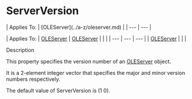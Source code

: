 




<h1 class="heading"><span class="name">ServerVersion</span></h1>
| Applies To: | [OLEServer](../a-z/oleserver.md) |
| --- | ---  |

| Applies To: | [OLEServer](../a-z/oleserver.md) | [OLEServer](../a-z/oleserver.md) |  |  |
| --- | --- | ---  |
| [OLEServer](../a-z/oleserver.md) |  |  |


Description


This property specifies the version number of an [OLEServer](../a-z/oleserver.md) object.


It is a 2-element integer vector that specifies the major and minor version numbers respectively.


The default value of ServerVersion is (1 0).



